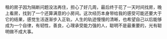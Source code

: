 租的房子因为隔断问题没法再住，担心了好几周，最后终于花了一天时间找房，晚上看房，找到了一个还算满意的小房间。这次经历本身带给我的感受可能还要大于它的结果，感觉生活逐渐步入正轨，人生的轨迹慢慢的清晰，也希望自己以后能够成为一个自律，有韧性，善良，心理承受能力强的人，聪明不是最重要的，光有聪明做不成大事。
